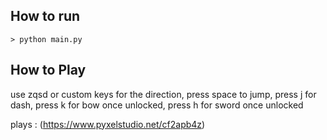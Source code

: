 ## How to run

    > python main.py
## How to Play

use zqsd or custom keys for the direction,
press space to jump,
press j for dash,
press k for bow once unlocked,
press h for sword once unlocked

plays : (https://www.pyxelstudio.net/cf2apb4z)

